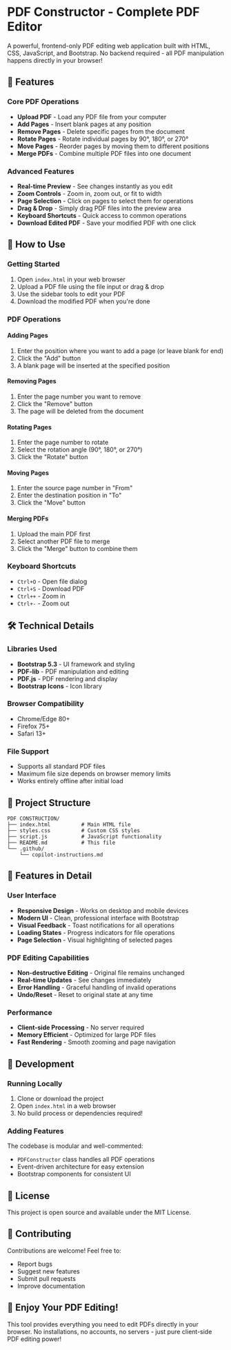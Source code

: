 # PDF Constructor - Complete PDF Editor

A powerful, frontend-only PDF editing web application built with HTML, CSS, JavaScript, and Bootstrap. No backend required - all PDF manipulation happens directly in your browser!

## 🚀 Features

### Core PDF Operations
- **Upload PDF** - Load any PDF file from your computer
- **Add Pages** - Insert blank pages at any position
- **Remove Pages** - Delete specific pages from the document
- **Rotate Pages** - Rotate individual pages by 90°, 180°, or 270°
- **Move Pages** - Reorder pages by moving them to different positions
- **Merge PDFs** - Combine multiple PDF files into one document

### Advanced Features
- **Real-time Preview** - See changes instantly as you edit
- **Zoom Controls** - Zoom in, zoom out, or fit to width
- **Page Selection** - Click on pages to select them for operations
- **Drag & Drop** - Simply drag PDF files into the preview area
- **Keyboard Shortcuts** - Quick access to common operations
- **Download Edited PDF** - Save your modified PDF with one click

## 🎯 How to Use

### Getting Started
1. Open `index.html` in your web browser
2. Upload a PDF file using the file input or drag & drop
3. Use the sidebar tools to edit your PDF
4. Download the modified PDF when you're done

### PDF Operations

#### Adding Pages
1. Enter the position where you want to add a page (or leave blank for end)
2. Click the "Add" button
3. A blank page will be inserted at the specified position

#### Removing Pages
1. Enter the page number you want to remove
2. Click the "Remove" button
3. The page will be deleted from the document

#### Rotating Pages
1. Enter the page number to rotate
2. Select the rotation angle (90°, 180°, or 270°)
3. Click the "Rotate" button

#### Moving Pages
1. Enter the source page number in "From"
2. Enter the destination position in "To"
3. Click the "Move" button

#### Merging PDFs
1. Upload the main PDF first
2. Select another PDF file to merge
3. Click the "Merge" button to combine them

### Keyboard Shortcuts
- `Ctrl+O` - Open file dialog
- `Ctrl+S` - Download PDF
- `Ctrl++` - Zoom in
- `Ctrl+-` - Zoom out

## 🛠️ Technical Details

### Libraries Used
- **Bootstrap 5.3** - UI framework and styling
- **PDF-lib** - PDF manipulation and editing
- **PDF.js** - PDF rendering and display
- **Bootstrap Icons** - Icon library

### Browser Compatibility
- Chrome/Edge 80+
- Firefox 75+
- Safari 13+

### File Support
- Supports all standard PDF files
- Maximum file size depends on browser memory limits
- Works entirely offline after initial load

## 📁 Project Structure

```
PDF CONSTRUCTION/
├── index.html          # Main HTML file
├── styles.css          # Custom CSS styles
├── script.js           # JavaScript functionality
├── README.md           # This file
└── .github/
    └── copilot-instructions.md
```

## 🎨 Features in Detail

### User Interface
- **Responsive Design** - Works on desktop and mobile devices
- **Modern UI** - Clean, professional interface with Bootstrap
- **Visual Feedback** - Toast notifications for all operations
- **Loading States** - Progress indicators for file operations
- **Page Selection** - Visual highlighting of selected pages

### PDF Editing Capabilities
- **Non-destructive Editing** - Original file remains unchanged
- **Real-time Updates** - See changes immediately
- **Error Handling** - Graceful handling of invalid operations
- **Undo/Reset** - Reset to original state at any time

### Performance
- **Client-side Processing** - No server required
- **Memory Efficient** - Optimized for large PDF files
- **Fast Rendering** - Smooth zooming and page navigation

## 🔧 Development

### Running Locally
1. Clone or download the project
2. Open `index.html` in a web browser
3. No build process or dependencies required!

### Adding Features
The codebase is modular and well-commented:
- `PDFConstructor` class handles all PDF operations
- Event-driven architecture for easy extension
- Bootstrap components for consistent UI

## 📝 License

This project is open source and available under the MIT License.

## 🤝 Contributing

Contributions are welcome! Feel free to:
- Report bugs
- Suggest new features
- Submit pull requests
- Improve documentation

## 🎉 Enjoy Your PDF Editing!

This tool provides everything you need to edit PDFs directly in your browser. No installations, no accounts, no servers - just pure client-side PDF editing power!
